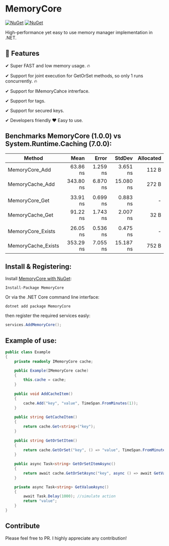 ﻿# MemoryCore

[![NuGet](https://img.shields.io/nuget/dt/MemoryCore.svg)](https://www.nuget.org/packages/MemoryCore) 
[![NuGet](https://img.shields.io/nuget/vpre/MemoryCore.svg)](https://www.nuget.org/packages/MemoryCore)

High-performance yet easy to use memory manager implementation in .NET.

## 🚀 Features
✔ Super FAST and low memory usage. 🔥

✔ Support for joint execution for GetOrSet methods, so only 1 runs concurrently. 🔥

✔ Support for IMemoryCahce intrerface.

✔ Support for tags.

✔ Support for secured keys.

✔ Developers friendly ❤️ Easy to use.

## Benchmarks MemoryCore (1.0.0) vs System.Runtime.Caching (7.0.0):

|             Method |      Mean |    Error |    StdDev | Allocated |
|------------------- |----------:|---------:|----------:|----------:|
|     MemoryCore_Add |  63.86 ns | 1.259 ns |  3.651 ns |     112 B |
|    MemoryCache_Add | 343.80 ns | 6.870 ns | 15.080 ns |     272 B |
|                                                                   |
|     MemoryCore_Get |  33.91 ns | 0.699 ns |  0.883 ns |         - |
|    MemoryCache_Get |  91.22 ns | 1.743 ns |  2.007 ns |      32 B |
|                                                                   |
|  MemoryCore_Exists |  26.05 ns | 0.536 ns |  0.475 ns |         - |
| MemoryCache_Exists | 353.29 ns | 7.055 ns | 15.187 ns |     752 B |

## Install & Registering:

Install [MemoryCore with NuGet](https://www.nuget.org/packages/MemoryCore):

    Install-Package MemoryCore
    
Or via the .NET Core command line interface:

    dotnet add package MemoryCore

then register the required services easly:

```csharp
services.AddMemoryCore();
```

## Example of use:

```csharp
public class Example
{
    private readonly IMemoryCore cache;

    public Example(IMemoryCore cache)
    {
        this.cache = cache;
    }
    
    public void AddCacheItem()
    {
        cache.Add("key", "value", TimeSpan.FromMinutes(1));
    }
    
    public string GetCacheItem()
    {
        return cache.Get<string>("key");
    }    
    
    public string GetOrSetItem()
    {
        return cache.GetOrSet("key", () => "value", TimeSpan.FromMinutes(1));
    }
    
    public async Task<string> GetOrSetItemAsync()
    {
        return await cache.GetOrSetAsync("key", async () => await GetValueAsync(), TimeSpan.FromMinutes(1));
    }

    private async Task<string> GetValueAsync()
    {
        await Task.Delay(1000); //simulate action
		return "value";
    }
}
```

## Contribute
Please feel free to PR. I highly appreciate any contribution!
